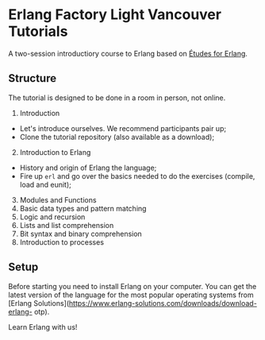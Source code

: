 # Erlang Factory Light Vancouver Tutorials

A two-session introductiory course to Erlang based on
[Études for Erlang](https://github.com/ypaq/etudes-for-erlang).

## Structure

The tutorial is designed to be done in a room in person, not online.

1. Introduction
 * Let's introduce ourselves. We recommend participants pair up;
 * Clone the tutorial repository (also available as a download);
2. Introduction to Erlang
 * History and origin of Erlang the language;
 * Fire up `erl` and go over the basics needed to do the exercises (compile,
   load and eunit);
3. Modules and Functions
4. Basic data types and pattern matching
5. Logic and recursion
6. Lists and list comprehension
7. Bit syntax and binary comprehension
8. Introduction to processes

## Setup
Before starting you need to install Erlang on your computer. You can get the
latest version of the language for the most popular operating systems from
[Erlang Solutions](https://www.erlang-solutions.com/downloads/download-erlang-
otp).

Learn Erlang with us!
